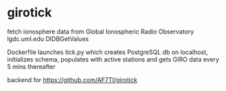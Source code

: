 # girotick
fetch ionosphere data from Global Ionospheric Radio Observatory lgdc.uml.edu DIDBGetValues

Dockerfile launches tick.py which creates PostgreSQL db on localhost, initializes schema, populates with active stations and gets GIRO data every 5 mins thereafter

backend for https://github.com/AF7TI/girotick
